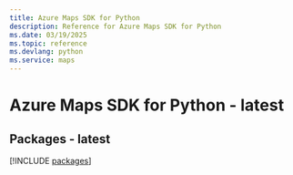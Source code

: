 ```yaml
---
title: Azure Maps SDK for Python
description: Reference for Azure Maps SDK for Python
ms.date: 03/19/2025
ms.topic: reference
ms.devlang: python
ms.service: maps
---
```

# Azure Maps SDK for Python - latest
## Packages - latest
[!INCLUDE [packages](maps-index.md)]